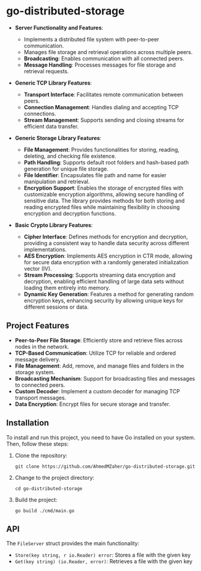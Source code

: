 # go-distributed-storage

*   **Server Functionality and Features**:
    
    *   Implements a distributed file system with peer-to-peer communication.
    *   Manages file storage and retrieval operations across multiple peers.
    *   **Broadcasting**: Enables communication with all connected peers.
    *   **Message Handling**: Processes messages for file storage and retrieval requests.
*   **Generic TCP Library Features**:
    
    *   **Transport Interface**: Facilitates remote communication between peers.
    *   **Connection Management**: Handles dialing and accepting TCP connections.
    *   **Stream Management**: Supports sending and closing streams for efficient data transfer.
*   **Generic Storage Library Features**:
    
    *   **File Management**: Provides functionalities for storing, reading, deleting, and checking file existence.
    *   **Path Handling**: Supports default root folders and hash-based path generation for unique file storage.
    *   **File Identifier**: Encapsulates file path and name for easier manipulation and retrieval.
    *   **Encryption Support**: Enables the storage of encrypted files with customizable encryption algorithms, allowing secure 
    handling of sensitive data. The library provides methods for both storing and reading encrypted files while maintaining flexibility in choosing encryption and decryption functions.

*   **Basic Crypto Library Features**:

    *   **Cipher Interface**: Defines methods for encryption and decryption, providing a consistent way to handle data security across different implementations.
    *   **AES Encryption**: Implements AES encryption in CTR mode, allowing for secure data encryption with a randomly generated initialization vector (IV).
    *   **Stream Processing**: Supports streaming data encryption and decryption, enabling efficient handling of large data sets without loading them entirely into memory.
    *   **Dynamic Key Generation**: Features a method for generating random encryption keys, enhancing security by allowing unique keys for different sessions or data.



## Project Features

- **Peer-to-Peer File Storage**: Efficiently store and retrieve files across nodes in the network.
- **TCP-Based Communication**: Utilize TCP for reliable and ordered message delivery.
- **File Management**: Add, remove, and manage files and folders in the storage system.
- **Broadcasting Mechanism**: Support for broadcasting files and messages to connected peers.
- **Custom Decoder**: Implement a custom decoder for managing TCP transport messages.
- **Data Encryption**: Encrypt files for secure storage and transfer.

## Installation

To install and run this project, you need to have Go installed on your system. Then, follow these steps:

1. Clone the repository:
   ```
   git clone https://github.com/AhmedMZaher/go-distributed-storage.git
   ```

2. Change to the project directory:
   ```
   cd go-distributed-storage
   ```

3. Build the project:
   ```
   go build ./cmd/main.go

## API

The `FileServer` struct provides the main functionality:

- `Store(key string, r io.Reader) error`: Stores a file with the given key
- `Get(key string) (io.Reader, error)`: Retrieves a file with the given key
